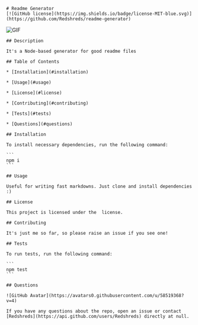     # Readme Generator
    [![GitHub license](https://img.shields.io/badge/license-MIT-blue.svg)](https://github.com/Redshreds/readme-generator)
    
![GIF]("//imgur.com/a/cZIxL95")
    
    ## Description
    
    It's a Node-based generator for good readme files
    
    ## Table of Contents 
    
    * [Installation](#installation)
    
    * [Usage](#usage)
    
    * [License](#license)
    
    * [Contributing](#contributing)
    
    * [Tests](#tests)
    
    * [Questions](#questions)
    
    ## Installation
    
    To install necessary dependencies, run the following command:
    
    ```
    npm i
    ```
    
    ## Usage
    
    Useful for writing fast markdowns. Just clone and install dependencies :)
    
    ## License

    This project is licensed under the  license.
      
    ## Contributing
    
    It's just me so far, so please raise an issue if you see one!
    
    ## Tests
    
    To run tests, run the following command:
    
    ```
    npm test
    ```
    
    ## Questions

    ![GitHub Avatar](https://avatars0.githubusercontent.com/u/58519368?v=4)
    
    If you have any questions about the repo, open an issue or contact [Redshreds](https://api.github.com/users/Redshreds) directly at null.

